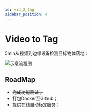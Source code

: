 ```yaml
---
id: vid_2_tag
sidebar_position: 4
---
```


# Video to Tag
5min从视频到边缘设备检测目标物体落地：

![示意流程图](https://dedemaker-1255717351.cos.ap-nanjing.myqcloud.com/DedeMakerFiles/video_2_tag_4_11zon.webp)

## RoadMap
- ~~完成功能测试；~~
- 打包Docker至Github；
- 提供在线自动标定服务；
